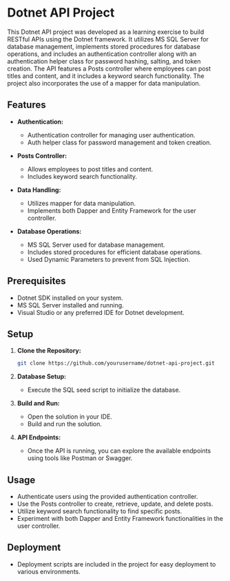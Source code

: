 # Dotnet API Project

This Dotnet API project was developed as a learning exercise to build RESTful APIs using the Dotnet framework. It utilizes MS SQL Server for database management, implements stored procedures for database operations, and includes an authentication controller along with an authentication helper class for password hashing, salting, and token creation. The API features a Posts controller where employees can post titles and content, and it includes a keyword search functionality. The project also incorporates the use of a mapper for data manipulation.

## Features

- **Authentication:**

  - Authentication controller for managing user authentication.
  - Auth helper class for password management and token creation.

- **Posts Controller:**

  - Allows employees to post titles and content.
  - Includes keyword search functionality.

- **Data Handling:**

  - Utilizes mapper for data manipulation.
  - Implements both Dapper and Entity Framework for the user controller.

- **Database Operations:**
  - MS SQL Server used for database management.
  - Includes stored procedures for efficient database operations.
  - Used Dynamic Parameters to prevent from SQL Injection. 

## Prerequisites

- Dotnet SDK installed on your system.
- MS SQL Server installed and running.
- Visual Studio or any preferred IDE for Dotnet development.

## Setup

1. **Clone the Repository:**

   ```bash
   git clone https://github.com/yourusername/dotnet-api-project.git
   ```

2. **Database Setup:**
   - Execute the SQL seed script to initialize the database.
3. **Build and Run:**
   - Open the solution in your IDE.
   - Build and run the solution.
4. **API Endpoints:**
   - Once the API is running, you can explore the available endpoints using tools like Postman or Swagger.

## Usage

- Authenticate users using the provided authentication controller.
- Use the Posts controller to create, retrieve, update, and delete posts.
- Utilize keyword search functionality to find specific posts.
- Experiment with both Dapper and Entity Framework functionalities in the user controller.

## Deployment

- Deployment scripts are included in the project for easy deployment to various environments.

